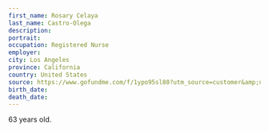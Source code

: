 ```yaml
---
first_name: Rosary Celaya
last_name: Castro-Olega
description: 
portrait: 
occupation: Registered Nurse
employer: 
city: Los Angeles
province: California
country: United States
source: https://www.gofundme.com/f/1ypo95sl80?utm_source=customer&amp;utm_medium=copy_link-tip&amp;utm_campaign=p_cp+share-sheet
birth_date: 
death_date: 
---
```


63 years old.

<!-- NEED A NON-GOFUNDME LINK -->
